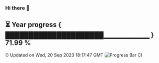 ### Hi there 👋
⏳ Year progress { █████████████████████▁▁▁▁▁▁▁▁▁ } 71.99 %
---
⏰ Updated on Wed, 20 Sep 2023 18:17:47 GMT
![Progress Bar CI](https://github.com/liununu/liununu/workflows/Progress%20Bar%20CI/badge.svg)
